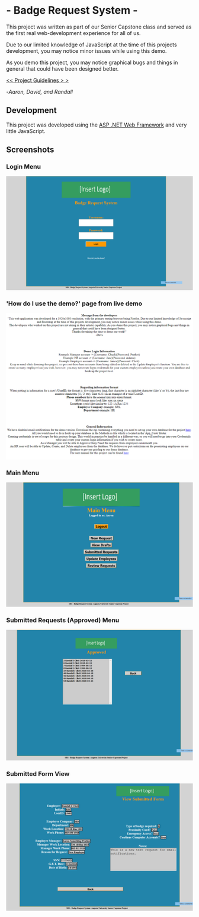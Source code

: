 

# - Badge Request System -

This project was written as part of our Senior Capstone class and served as the first real web-development experience for all of us.

Due to our limited knowledge of JavaScript at the time of this projects development, you may notice minor issues while using this demo.

As you demo this project, you may notice graphical bugs and things in general that could have been designed better.

[<< Project Guidelines > >](https://github.com/BadgeRequestSystem/SRSWebApp/blob/PostSemesterUpdates/Site_Data/BadgeRequestProject.pdf)
 
-*Aaron, David, and Randall*
 

## Development

This project was developed using the [ASP .NET Web Framework](https://dotnet.microsoft.com/apps/aspnet) and very little JavaScript.

## Screenshots

### Login Menu
![enter image description here](https://raw.githubusercontent.com/BadgeRequestSystem/SRSWebApp/PostSemesterUpdates/Images/Screenshot_1.png)
### 'How do I use the demo?' page from live demo
![enter image description here](https://raw.githubusercontent.com/BadgeRequestSystem/SRSWebApp/PostSemesterUpdates/Images/Screenshot_5.png)
### Main Menu
![enter image description here](https://raw.githubusercontent.com/BadgeRequestSystem/SRSWebApp/PostSemesterUpdates/Images/Screenshot_2.png)
### Submitted Requests (Approved) Menu
![enter image description here](https://raw.githubusercontent.com/BadgeRequestSystem/SRSWebApp/PostSemesterUpdates/Images/Screenshot_3.png)
### Submitted Form View
![enter image description here](https://raw.githubusercontent.com/BadgeRequestSystem/SRSWebApp/PostSemesterUpdates/Images/Screenshot_4.png)
